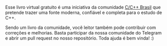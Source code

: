 Esse livro virtual gratuito é uma iniciativa da comunidade [C/C++ Brasil](https://t.me/cppbrazil) que pretende trazer uma fonte moderna, confiável e completa para o estudo de C++.

Sendo um livro da comunidade, você leitor também pode contribuir com correções e melhorias. Basta participar da nossa comunidade do Telegram e abrir um pull request no nosso repositório. Toda ajuda é bem vinda! :)

